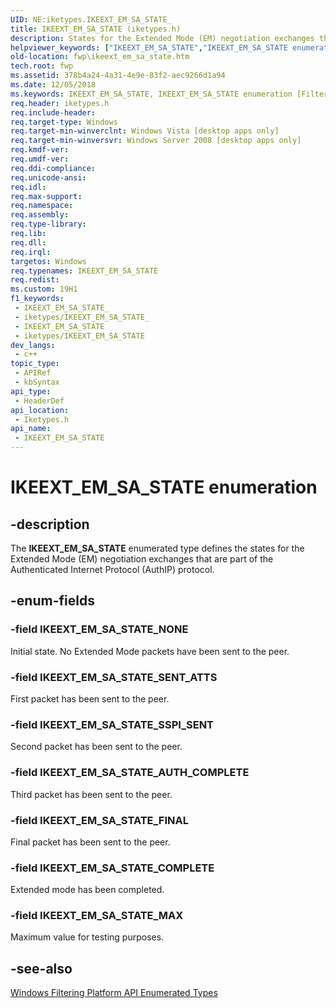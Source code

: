 ```yaml
---
UID: NE:iketypes.IKEEXT_EM_SA_STATE_
title: IKEEXT_EM_SA_STATE (iketypes.h)
description: States for the Extended Mode (EM) negotiation exchanges that are part of the Authenticated Internet Protocol (AuthIP) protocol.
helpviewer_keywords: ["IKEEXT_EM_SA_STATE","IKEEXT_EM_SA_STATE enumeration [Filtering]","IKEEXT_EM_SA_STATE_AUTH_COMPLETE","IKEEXT_EM_SA_STATE_COMPLETE","IKEEXT_EM_SA_STATE_FINAL","IKEEXT_EM_SA_STATE_MAX","IKEEXT_EM_SA_STATE_NONE","IKEEXT_EM_SA_STATE_SENT_ATTS","IKEEXT_EM_SA_STATE_SSPI_SENT","fwp.ikeext_em_sa_state","iketypes/IKEEXT_EM_SA_STATE","iketypes/IKEEXT_EM_SA_STATE_AUTH_COMPLETE","iketypes/IKEEXT_EM_SA_STATE_COMPLETE","iketypes/IKEEXT_EM_SA_STATE_FINAL","iketypes/IKEEXT_EM_SA_STATE_MAX","iketypes/IKEEXT_EM_SA_STATE_NONE","iketypes/IKEEXT_EM_SA_STATE_SENT_ATTS","iketypes/IKEEXT_EM_SA_STATE_SSPI_SENT"]
old-location: fwp\ikeext_em_sa_state.htm
tech.root: fwp
ms.assetid: 378b4a24-4a31-4e9e-83f2-aec9266d1a94
ms.date: 12/05/2018
ms.keywords: IKEEXT_EM_SA_STATE, IKEEXT_EM_SA_STATE enumeration [Filtering], IKEEXT_EM_SA_STATE_AUTH_COMPLETE, IKEEXT_EM_SA_STATE_COMPLETE, IKEEXT_EM_SA_STATE_FINAL, IKEEXT_EM_SA_STATE_MAX, IKEEXT_EM_SA_STATE_NONE, IKEEXT_EM_SA_STATE_SENT_ATTS, IKEEXT_EM_SA_STATE_SSPI_SENT, fwp.ikeext_em_sa_state, iketypes/IKEEXT_EM_SA_STATE, iketypes/IKEEXT_EM_SA_STATE_AUTH_COMPLETE, iketypes/IKEEXT_EM_SA_STATE_COMPLETE, iketypes/IKEEXT_EM_SA_STATE_FINAL, iketypes/IKEEXT_EM_SA_STATE_MAX, iketypes/IKEEXT_EM_SA_STATE_NONE, iketypes/IKEEXT_EM_SA_STATE_SENT_ATTS, iketypes/IKEEXT_EM_SA_STATE_SSPI_SENT
req.header: iketypes.h
req.include-header: 
req.target-type: Windows
req.target-min-winverclnt: Windows Vista [desktop apps only]
req.target-min-winversvr: Windows Server 2008 [desktop apps only]
req.kmdf-ver: 
req.umdf-ver: 
req.ddi-compliance: 
req.unicode-ansi: 
req.idl: 
req.max-support: 
req.namespace: 
req.assembly: 
req.type-library: 
req.lib: 
req.dll: 
req.irql: 
targetos: Windows
req.typenames: IKEEXT_EM_SA_STATE
req.redist: 
ms.custom: 19H1
f1_keywords:
 - IKEEXT_EM_SA_STATE_
 - iketypes/IKEEXT_EM_SA_STATE_
 - IKEEXT_EM_SA_STATE
 - iketypes/IKEEXT_EM_SA_STATE
dev_langs:
 - c++
topic_type:
 - APIRef
 - kbSyntax
api_type:
 - HeaderDef
api_location:
 - Iketypes.h
api_name:
 - IKEEXT_EM_SA_STATE
---
```


# IKEEXT_EM_SA_STATE enumeration


## -description

The <b>IKEEXT_EM_SA_STATE</b> enumerated type defines the states for the Extended Mode (EM) negotiation exchanges that are part of the Authenticated Internet Protocol (AuthIP) protocol.

## -enum-fields

### -field IKEEXT_EM_SA_STATE_NONE

Initial state.  No Extended Mode packets have been sent to the peer.

### -field IKEEXT_EM_SA_STATE_SENT_ATTS

First packet has been sent to the peer.

### -field IKEEXT_EM_SA_STATE_SSPI_SENT

Second packet has been sent to the peer.

### -field IKEEXT_EM_SA_STATE_AUTH_COMPLETE

Third packet has been sent to the peer.

### -field IKEEXT_EM_SA_STATE_FINAL

Final packet has been sent to the peer.

### -field IKEEXT_EM_SA_STATE_COMPLETE

Extended mode has been completed.

### -field IKEEXT_EM_SA_STATE_MAX

Maximum value for testing purposes.

## -see-also

<a href="https://docs.microsoft.com/windows/desktop/FWP/fwp-enums">Windows Filtering Platform API Enumerated Types</a>

